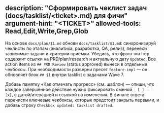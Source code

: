 description: "Сформировать чеклист задач (docs/tasklist/&lt;ticket&gt;.md) для фичи"
argument-hint: "&lt;TICKET&gt;"
allowed-tools: Read,Edit,Write,Grep,Glob
---
На основе `docs/plan/$1.md` обнови `docs/tasklist/$1.md`: синхронизируй чеклисты по этапам
(аналитика, разработка, QA, релиз), перенеси зависимые задачи и критерии приёмки. Убедись, что
фронт-маттер содержит ссылки на PRD/plan/research и актуальную дату `Updated`. Все action items из
`## PRD Review` (status approved) вынеси в отдельные чекбоксы. При необходимости разверни пресет
`feature-impl` — он обновляет блок `## $1` внутри tasklist c задачами Wave 7.

Добавь памятку «Как отмечать прогресс» (см. шаблон) — опиши, что каждое завершённое действие
нужно фиксировать сменой `- [ ] → - [x]`, с датой/итерацией и ссылкой на изменения. В финале ответа
перечисли ключевые чекбоксы, которые предстоит закрыть первыми, и добавь строку `Checkbox updated: tasklist drafted`.
